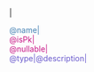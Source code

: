 |<div style="color:steelblue">@name|<div style="color: mediumvioletred"> @isPk</a>|<div style="color: mediumvioletred">@nullable|<div style="color: slateblue">@type|@description|
